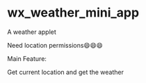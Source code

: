 # wx_weather_mini_app

A weather applet

Need location permissions😄😄😄

Main Feature:

Get current location and get the weather
